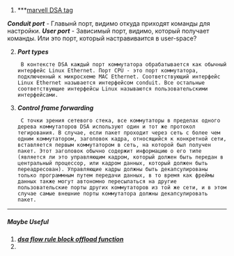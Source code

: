 
1. ***[marvell DSA tag](https://www.tcpdump.org/linktypes/marvell-switch-tag.html)

***Conduit port*** - Главынй порт, видимо откуда приходят команды для настройки.
***User port*** - Зависимый порт, видимо, который получает команды. Или это порт, который настравиваится в user-space?

2. ***Port types***

		В контексте DSA каждый порт коммутатора обрабатывается как обычный интерфейс Linux Ethernet. Порт CPU - это порт коммутатора, подключенный к микросхеме MAC Ethernet. Соответствующий интерфейс Linux Ethernet называется интерфейсом conduit. Все остальные соответствующие интерфейсы Linux называются пользовательскими интерфейсами.
		
3. ***Control frame forwarding***

		С точки зрения сетевого стека, все коммутаторы в пределах одного дерева коммутаторов DSA используют один и тот же протокол тегирования. В случае, если пакет проходит через сеть с более чем одним коммутатором, заголовок кадра, относящийся к конкретной сети, вставляется первым коммутатором в сеть, на которой был получен пакет. Этот заголовок обычно содержит информацию о его типе (является ли это управляющим кадром, который должен быть передан в центральный процессор, или кадром данных, который должен быть переадресован). Управляющие кадры должны быть декапсулированы только программным путем передачи данных, в то время как фреймы данных также могут автономно пересылаться на другие пользовательские порты других коммутаторов из той же сети, и в этом случае самые внешние порты коммутатора должны декапсулировать пакет.
		
***

##### Maybe Useful

1. ***[dsa flow rule block offload function](https://elixir.bootlin.com/linux/latest/source/net/dsa/user.c#L1632)***
2. 